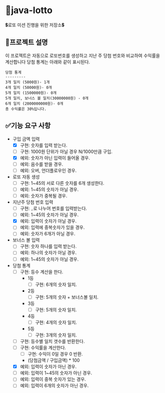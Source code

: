 # 🚀java-lotto
💲로또 미션 진행을 위한 저장소💲

## 🌸프로젝트 설명
이 프로젝트은 자동으로 로또번호를 생성하고 지난 주 당첨 번호와 비교하여 수익률을 계산합니다
당첨 통계는 아래와 같이 표시된다.
```
당첨 통계
---------
3개 일치 (5000원)- 1개
4개 일치 (50000원)- 0개
5개 일치 (1500000원)- 0개
5개 일치, 보너스 볼 일치(30000000원) - 0개
6개 일치 (2000000000원)- 0개
총 수익률은 30%입니다.
```

## ✅기능 요구 사항
- 구입 금액 입력
    - [x] 구현: 숫자를 입력 받는다.
    - [ ] 구현: 1000원 단위가 아닐 경우 N/1000만큼 구입.
    - [x] 예외: 숫자가 아닌 입력이 들어올 경우.
    - [ ] 예외: 음수를 받을 경우.
    - [ ] 예외: 오버, 언더플로우인 경우.
    
- 로또 자동 생성
    - [ ] 구현: 1~45의 서로 다른 숫자를 6개 생성한다.
    - [ ] 예외: 1~45의 숫자가 아닐 경우. 
    - [ ] 예외: 숫자가 중복될 경우.
    
- 지난주 당첨 번호 입력
    - [ ] 구현: `,`로 나누어 번호를 입력받는다.
    - [ ] 예외: 1~45의 숫자가 아닐 경우.
    - [x] 예외: 입력이 숫자가 아닐 경우.
    - [ ] 예외: 입력에 중복숫자가 있을 경우.
    - [ ] 예외: 숫자가 6개가 아닐 경우.
    
- 보너스 볼 입력
    - [ ] 구현: 숫자 하나를 입력 받는다.
    - [ ] 예외: 하나의 숫자가 아닐 경우.
    - [ ] 예외: 1~45의 숫자가 아닐 경우.

- 당첨 통계
    - [ ] 구현: 등수 계산을 한다.
        - 1등
            - [ ] 구현: 6개의 숫자 일치.
        - 2등
            - [ ] 구현: 5개의 숫자 + 보너스볼 일치.
        - 3등
            - [ ] 구현: 5개의 숫자 일치.
        - 4등
            - [ ] 구현: 4개의 숫자 일치.
        - 5등
            - [ ] 구현: 3개의 숫자 일치.
    - [ ] 구현: 등수별 일치 갯수를 반환한다.
    - [ ] 구현: 수익률을 계산한다.
        - [ ] 구현: 수익이 0일 경우 0 반환.
        - (당첨금액 / 구입금액) * 100
    - [x] 예외: 입력이 숫자가 아닌 경우.
    - [ ] 예외: 입력이 1~45의 숫자가 아닌 경우.
    - [ ] 예외: 입력이 중복 숫자가 있는 경우.
    - [ ] 예외: 입력이 6개의 숫자가 아닌 경우.